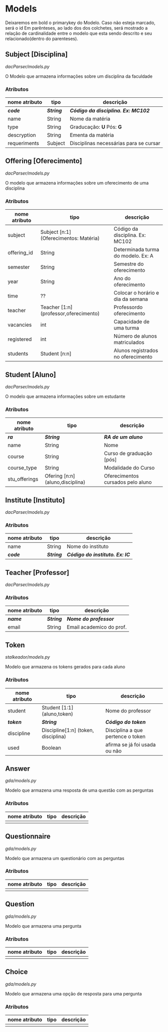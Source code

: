 # Models

Deixaremos em bold o primarykey do Modelo. Caso não esteja marcado, será o id
Em parênteses, ao lado dos dos colchetes, será mostrado a relação de cardinalidade
entre o modelo que esta sendo descrito e seu relacionado(dentro do parenteses).

## **Subject** [Disciplina]
*dacParser/models.py*

O Modelo que armazena informações sobre um disciplina da faculdade

### Atributos
| nome atributo | tipo         | descrição                       |
| ------------- | ------------ | ------------------------------  |
| ***code***    | ***String*** | ***Código da disciplina. Ex: MC102*** |
| name          | String       | Nome da matéria                 |
| type  	    | String       | Graducação: **U** Pós: **G**    |
| descryption   | String       | Ementa da matéria               |
| requeriments  | Subject      | Disciplinas necessárias para se cursar |


## **Offering** [Oferecimento]
*dacParser/models.py*

O modelo que armazena informações sobre um oferecimento de uma disciplina

### Atributos
|nome atributo| tipo          | descrição                          |
| ----------- | ------------- | ---------------------------------- |
| subject     | Subject [n:1] \(Oferecimentos: Matéria\)   | Código da disciplina. Ex: MC102    |
| offering_id  | String        | Determinada turma do modelo. Ex: A |
| semester    | String        | Semestre do oferecimento           |
| year        | String        | Ano do oferecimento                |
| time        | ??            | Colocar o horário e dia da semana  |
| teacher     | Teacher [1:n] \(professor,oferecimento\) | Professordo oferecimento           |
| vacancies   | int           | Capacidade de uma turma            |
| registered  | int           | Número de alunos matriculados      |
| students    | Student [n:n] | Alunos registrados no oferecimento |


## **Student** [Aluno]
*dacParser/models.py*

O modelo que armazena informações sobre um estudante

### Atributos
|nome atributo| tipo          | descrição               |
| ----------- | ------------- | ----------------------- |
|***ra***     | ***String***  | ***RA de um aluno***    |
| name        | String        | Nome                    |
| course      | String        | Curso de graduação [pós]|
| course_type | String        | Modalidade do Curso     |
|stu_offerings| Ofering [n:n] \(aluno,disciplina\)| Oferecimentos cursados pelo aluno|


## **Institute** [Instituto]
*dacParser/models.py*


### Atributos
|nome atributo| tipo          | descrição                        |
| ----------- | ------------- | -------------------------------- |  
|    name     | String        | Nome do instituto                |
| ***code***  | ***String***  | ***Código do instituto. Ex: IC***|


## **Teacher** [Professor]
*dacParser/models.py*


### Atributos
|nome atributo| tipo          | descrição           |
| ----------- | ------------- | ------------------- |
|   ***name***| ***String***  | ***Nome do professor***   |
| email       | String        | Email academico do prof.|


## **Token**
*stalkeador/models.py*

Modelo que armazena os tokens gerados para cada aluno

### Atributos
|nome atributo| tipo          | descrição                           |
| ----------- | ------------- | ----------------------------------- |
|   student   | Student [1:1] \(aluno,token\)| Nome do professor                   |
| ***token*** | ***String***  | ***Código do token***               |
|  discipline |Discipline[1:n] \(token, disciplina\) | Disciplina a que pertence o token   |
|     used    | Boolean       | afirma se já foi usada ou não       |


## **Answer**
*gda/models.py*

Modelo que armazena uma resposta de uma questão com as perguntas

### Atributos
|nome atributo| tipo          | descrição                           |
| ----------- | ------------- | ----------------------------------- |
|             |               |                                     |


## **Questionnaire**
*gda/models.py*

Modelo que armazena um questionário com as perguntas

### Atributos
|nome atributo| tipo          | descrição                           |
| ----------- | ------------- | ----------------------------------- |
|             |               |                                     |


## **Question**
*gda/models.py*

Modelo que armazena uma pergunta

### Atributos
|nome atributo| tipo          | descrição                           |
| ----------- | ------------- | ----------------------------------- |
|             |               |                                     |


## **Choice**
*gda/models.py*

Modelo que armazena uma opção de resposta para uma pergunta

### Atributos
|nome atributo| tipo          | descrição                           |
| ----------- | ------------- | ----------------------------------- |
|             |               |                                     |
